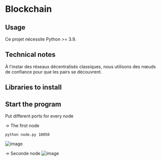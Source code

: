 # Blockchain

## Usage

Ce projet nécessite Python >= 3.9.

## Technical notes

À l'instar des réseaux décentralisés classiques,
nous utilisons des nœuds de confiance pour que les pairs se découvrent.



## Libraries to install

## Start the program
Put different ports for every node



-> The first node

```python node.py 10050```

![image](https://github.com/myriem-moulouel/blockchain/assets/60098131/d79b27c8-6699-4f90-90c1-03bd3d54a804)

-> Seconde node
![image](https://github.com/myriem-moulouel/blockchain/assets/60098131/8bcb081f-43a3-44d3-8932-1e363267430d)

